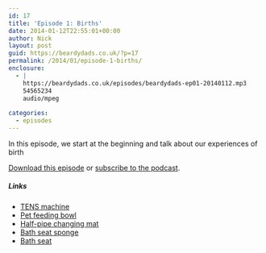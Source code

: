 ```yaml
---
id: 17
title: 'Episode 1: Births'
date: 2014-01-12T22:55:01+00:00
author: Nick
layout: post
guid: https://beardydads.co.uk/?p=17
permalink: /2014/01/episode-1-births/
enclosure:
  - |
    https://beardydads.co.uk/episodes/beardydads-ep01-20140112.mp3
    54565234
    audio/mpeg
    
categories:
  - episodes
---
```

In this episode, we start at the beginning and talk about our experiences of birth

[Download this episode](https://beardydads.co.uk/episodes/beardydads-ep01-20140112.mp3) or [subscribe to the podcast](http://feeds.feedburner.com/BeardyDads).

##### Links

  * [TENS machine](http://en.wikipedia.org/wiki/Tens_machine)
  * [Pet feeding bowl](http://www.petsathome.com/shop/double-plastic-black-feeding-bowl-117507)
  * [Half-pipe changing mat](http://www.johnlewis.com/john-lewis-baby-wedge-changing-mat-white/p230497033)
  * [Bath seat sponge](http://www.amazon.co.uk/Summer-Infant-Comfy-Bath-Sponge/dp/B000H953Y2)
  * [Bath seat](https://www.kiddicare.com/webapp/wcs/stores/servlet/productdisplay0_10751_-1_149533_10001)